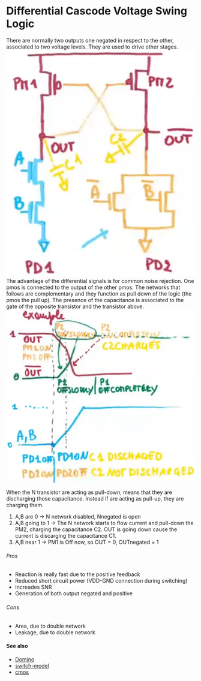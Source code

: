 # Differential Cascode Voltage Swing Logic
There are normally two outputs one negated in respect to the other, associated to two voltage levels. They are used to drive other stages.
![](../media/Pasted%20image%2020230529093412.png)
The advantage of the differential signals is for common noise rejection.
One pmos is connected to the output of the other pmos.
The networks that follows are complementary and they function as pull down of the logic (the pmos the pull up).
The presence of the capacitance is associated to the gate of the opposite transistor and the transistor above.
![](../media/Pasted%20image%2020230529094123.png)

When the N transistor are acting as pull-down, means that they are discharging those capacitance. Instead if are acting as pull-up, they are charging them.

1. A,B are 0           -> N network disabled, Nnegated is open
2. A,B going to 1   -> The N network starts to flow current and pull-down the PM2, charging the capacitance C2. OUT is going down cause the current is discarging the capacitance C1.
3. A,B near 1         -> PM1 is Off now, so OUT = 0, OUTnegated =  1


###### Pros
- Reaction is really fast due to the positive feedback
- Reduced short circuit power (VDD-GND connection during switching)
- Increades SNR
- Generation of both output negated and positive
###### Cons
- Area, due to double network
- Leakage, due to double network

#### See also
- [Domino](domino-logic.md)
- [switch-model](switch-model.md)
- [cmos](cmos.md)